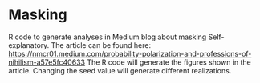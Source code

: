 # Masking
R code to generate analyses in Medium blog about masking
Self-explanatory.  The article can be found here: 
https://nmcr01.medium.com/probability-polarization-and-professions-of-nihilism-a57e5fc40633
The R code will generate the figures shown in the article.  Changing the seed value will generate different realizations.
